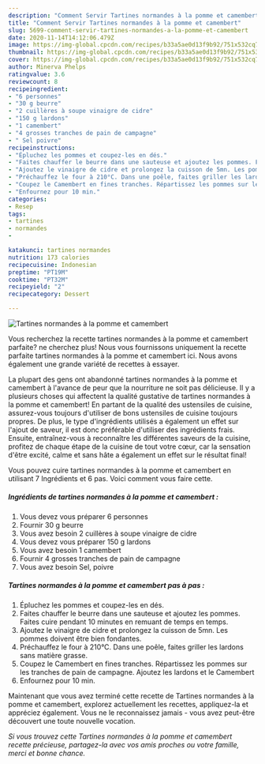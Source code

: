 ```yaml
---
description: "Comment Servir Tartines normandes à la pomme et camembert"
title: "Comment Servir Tartines normandes à la pomme et camembert"
slug: 5699-comment-servir-tartines-normandes-a-la-pomme-et-camembert
date: 2020-11-14T14:12:06.479Z
image: https://img-global.cpcdn.com/recipes/b33a5ae0d13f9b92/751x532cq70/tartines-normandes-a-la-pomme-et-camembert-photo-principale-de-la-recette.jpg
thumbnail: https://img-global.cpcdn.com/recipes/b33a5ae0d13f9b92/751x532cq70/tartines-normandes-a-la-pomme-et-camembert-photo-principale-de-la-recette.jpg
cover: https://img-global.cpcdn.com/recipes/b33a5ae0d13f9b92/751x532cq70/tartines-normandes-a-la-pomme-et-camembert-photo-principale-de-la-recette.jpg
author: Minerva Phelps
ratingvalue: 3.6
reviewcount: 8
recipeingredient:
- "6 personnes"
- "30 g beurre"
- "2 cuillères à soupe vinaigre de cidre"
- "150 g lardons"
- "1 camembert"
- "4 grosses tranches de pain de campagne"
- " Sel poivre"
recipeinstructions:
- "Épluchez les pommes et coupez-les en dés."
- "Faites chauffer le beurre dans une sauteuse et ajoutez les pommes. Faites cuire pendant 10 minutes en remuant de temps en temps."
- "Ajoutez le vinaigre de cidre et prolongez la cuisson de 5mn. Les pommes doivent être bien fondantes."
- "Préchauffez le four à 210°C. Dans une poêle, faites griller les lardons sans matière grasse."
- "Coupez le Camembert en fines tranches. Répartissez les pommes sur les tranches de pain de campagne. Ajoutez les lardons et le Camembert"
- "Enfournez pour 10 min."
categories:
- Resep
tags:
- tartines
- normandes
- 

katakunci: tartines normandes  
nutrition: 173 calories
recipecuisine: Indonesian
preptime: "PT19M"
cooktime: "PT32M"
recipeyield: "2"
recipecategory: Dessert

---
```



![Tartines normandes à la pomme et camembert](https://img-global.cpcdn.com/recipes/b33a5ae0d13f9b92/751x532cq70/tartines-normandes-a-la-pomme-et-camembert-photo-principale-de-la-recette.jpg)

Vous recherchez la recette tartines normandes à la pomme et camembert parfaite? ne cherchez plus! Nous vous fournissons uniquement la recette parfaite tartines normandes à la pomme et camembert ici. Nous avons également une grande variété de recettes à essayer.

La plupart des gens ont abandonné tartines normandes à la pomme et camembert à l'avance de peur que la nourriture ne soit pas délicieuse. Il y a plusieurs choses qui affectent la qualité gustative de tartines normandes à la pomme et camembert! En partant de la qualité des ustensiles de cuisine, assurez-vous toujours d'utiliser de bons ustensiles de cuisine toujours propres. De plus, le type d'ingrédients utilisés a également un effet sur l'ajout de saveur, il est donc préférable d'utiliser des ingrédients frais. Ensuite, entraînez-vous à reconnaître les différentes saveurs de la cuisine, profitez de chaque étape de la cuisine de tout votre cœur, car la sensation d'être excité, calme et sans hâte a également un effet sur le résultat final!

<!--inarticleads1-->

Vous pouvez cuire tartines normandes à la pomme et camembert en utilisant 7 Ingrédients et 6 pas. Voici comment vous faire cette.

##### Ingrédients de tartines normandes à la pomme et camembert :

1. Vous devez vous préparer 6 personnes
1. Fournir 30 g beurre
1. Vous avez besoin 2 cuillères à soupe vinaigre de cidre
1. Vous devez vous préparer 150 g lardons
1. Vous avez besoin 1 camembert
1. Fournir 4 grosses tranches de pain de campagne
1. Vous avez besoin  Sel, poivre




<!--inarticleads2-->

##### Tartines normandes à la pomme et camembert pas à pas :

1. Épluchez les pommes et coupez-les en dés.
1. Faites chauffer le beurre dans une sauteuse et ajoutez les pommes. Faites cuire pendant 10 minutes en remuant de temps en temps.
1. Ajoutez le vinaigre de cidre et prolongez la cuisson de 5mn. Les pommes doivent être bien fondantes.
1. Préchauffez le four à 210°C. Dans une poêle, faites griller les lardons sans matière grasse.
1. Coupez le Camembert en fines tranches. Répartissez les pommes sur les tranches de pain de campagne. Ajoutez les lardons et le Camembert
1. Enfournez pour 10 min.




<!--inarticleads1-->

<p>
Maintenant que vous avez terminé cette recette de Tartines normandes à la pomme et camembert, explorez actuellement les recettes, appliquez-la et appréciez également. Vous ne le reconnaissez jamais - vous avez peut-être découvert une toute nouvelle vocation.
</p>

<p>
<i>Si vous trouvez cette Tartines normandes à la pomme et camembert recette précieuse, partagez-la avec vos amis proches ou votre famille, merci et bonne chance.</i>
</p>
